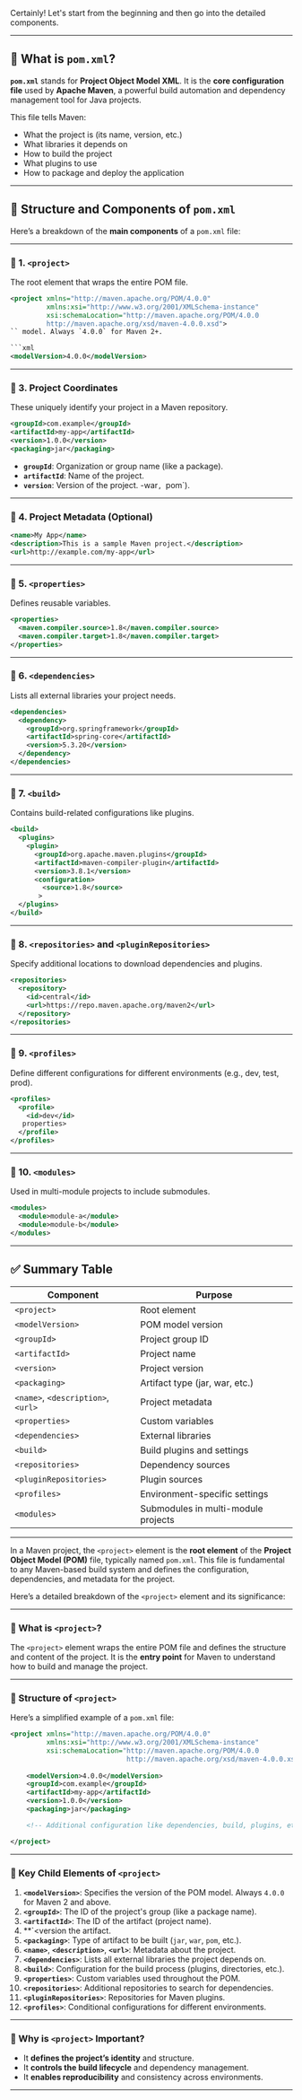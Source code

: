 Certainly! Let's start from the beginning and then go into the detailed components.

---

## 🧾 What is `pom.xml`?

**`pom.xml`** stands for **Project Object Model XML**. It is the **core configuration file** used by **Apache Maven**, a powerful build automation and dependency management tool for Java projects.

This file tells Maven:
- What the project is (its name, version, etc.)
- What libraries it depends on
- How to build the project
- What plugins to use
- How to package and deploy the application

---

## 🧱 Structure and Components of `pom.xml`

Here’s a breakdown of the **main components** of a `pom.xml` file:

---

### 🔹 1. `<project>`
The root element that wraps the entire POM file.

```xml
<project xmlns="http://maven.apache.org/POM/4.0.0"
         xmlns:xsi="http://www.w3.org/2001/XMLSchema-instance"
         xsi:schemaLocation="http://maven.apache.org/POM/4.0.0 
         http://maven.apache.org/xsd/maven-4.0.0.xsd">
`` model. Always `4.0.0` for Maven 2+.

```xml
<modelVersion>4.0.0</modelVersion>
```

---

### 🔹 3. Project Coordinates
These uniquely identify your project in a Maven repository.

```xml
<groupId>com.example</groupId>
<artifactId>my-app</artifactId>
<version>1.0.0</version>
<packaging>jar</packaging>
```

- **`groupId`**: Organization or group name (like a package).
- **`artifactId`**: Name of the project.
- **`version`**: Version of the project.
-war`, `pom`).

---

### 🔹 4. Project Metadata (Optional)

```xml
<name>My App</name>
<description>This is a sample Maven project.</description>
<url>http://example.com/my-app</url>
```

---

### 🔹 5. `<properties>`
Defines reusable variables.

```xml
<properties>
  <maven.compiler.source>1.8</maven.compiler.source>
  <maven.compiler.target>1.8</maven.compiler.target>
</properties>
```

---

### 🔹 6. `<dependencies>`
Lists all external libraries your project needs.

```xml
<dependencies>
  <dependency>
    <groupId>org.springframework</groupId>
    <artifactId>spring-core</artifactId>
    <version>5.3.20</version>
  </dependency>
</dependencies>
```

---

### 🔹 7. `<build>`
Contains build-related configurations like plugins.

```xml
<build>
  <plugins>
    <plugin>
      <groupId>org.apache.maven.plugins</groupId>
      <artifactId>maven-compiler-plugin</artifactId>
      <version>3.8.1</version>
      <configuration>
        <source>1.8</source>
       >
  </plugins>
</build>
```

---

### 🔹 8. `<repositories>` and `<pluginRepositories>`
Specify additional locations to download dependencies and plugins.

```xml
<repositories>
  <repository>
    <id>central</id>
    <url>https://repo.maven.apache.org/maven2</url>
  </repository>
</repositories>
```

---

### 🔹 9. `<profiles>`
Define different configurations for different environments (e.g., dev, test, prod).

```xml
<profiles>
  <profile>
    <id>dev</id>
   properties>
  </profile>
</profiles>
```

---

### 🔹 10. `<modules>`
Used in multi-module projects to include submodules.

```xml
<modules>
  <module>module-a</module>
  <module>module-b</module>
</modules>
```

---

## ✅ Summary Table

| Component             | Purpose |
|-----------------------|---------|
| `<project>`           | Root element |
| `<modelVersion>`      | POM model version |
| `<groupId>`           | Project group ID |
| `<artifactId>`        | Project name |
| `<version>`           | Project version |
| `<packaging>`         | Artifact type (jar, war, etc.) |
| `<name>`, `<description>`, `<url>` | Project metadata |
| `<properties>`        | Custom variables |
| `<dependencies>`      | External libraries |
| `<build>`             | Build plugins and settings |
| `<repositories>`      | Dependency sources |
| `<pluginRepositories>`| Plugin sources |
| `<profiles>`          | Environment-specific settings |
| `<modules>`           | Submodules in multi-module projects |

---

In a Maven project, the `<project>` element is the **root element** of the **Project Object Model (POM)** file, typically named `pom.xml`. This file is fundamental to any Maven-based build system and defines the configuration, dependencies, and metadata for the project.

Here’s a detailed breakdown of the `<project>` element and its significance:

---

### 📘 What is `<project>`?

The `<project>` element wraps the entire POM file and defines the structure and content of the project. It is the **entry point** for Maven to understand how to build and manage the project.

---

### 🧱 Structure of `<project>`

Here’s a simplified example of a `pom.xml` file:

```xml
<project xmlns="http://maven.apache.org/POM/4.0.0"
         xmlns:xsi="http://www.w3.org/2001/XMLSchema-instance"
         xsi:schemaLocation="http://maven.apache.org/POM/4.0.0 
                             http://maven.apache.org/xsd/maven-4.0.0.xsd">
    
    <modelVersion>4.0.0</modelVersion>
    <groupId>com.example</groupId>
    <artifactId>my-app</artifactId>
    <version>1.0.0</version>
    <packaging>jar</packaging>

    <!-- Additional configuration like dependencies, build, plugins, etc. -->

</project>
```

---

### 🧩 Key Child Elements of `<project>`

1. **`<modelVersion>`**: Specifies the version of the POM model. Always `4.0.0` for Maven 2 and above.
2. **`<groupId>`**: The ID of the project's group (like a package name).
3. **`<artifactId>`**: The ID of the artifact (project name).
4. **`<version the artifact.
5. **`<packaging>`**: Type of artifact to be built (`jar`, `war`, `pom`, etc.).
6. **`<name>`**, **`<description>`**, **`<url>`**: Metadata about the project.
7. **`<dependencies>`**: Lists all external libraries the project depends on.
8. **`<build>`**: Configuration for the build process (plugins, directories, etc.).
9. **`<properties>`**: Custom variables used throughout the POM.
10. **`<repositories>`**: Additional repositories to search for dependencies.
11. **`<pluginRepositories>`**: Repositories for Maven plugins.
12. **`<profiles>`**: Conditional configurations for different environments.

---

### 🧠 Why is `<project>` Important?

- It **defines the project’s identity** and structure.
- It **controls the build lifecycle** and dependency management.
- It **enables reproducibility** and consistency across environments.

---

